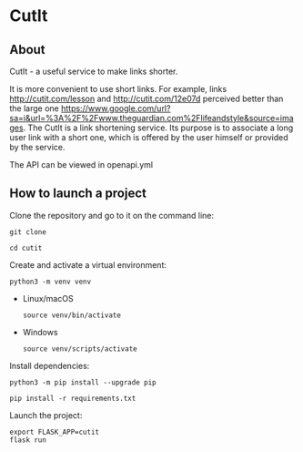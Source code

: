 # CutIt
## About
CutIt - a useful service to make links shorter.

It is more convenient to use short links. For example, links http://cutit.com/lesson and http://cutit.com/12e07d perceived better than the large one https://www.google.com/url?sa=i&url=%3A%2F%2Fwww.theguardian.com%2Flifeandstyle&source=images.
The CutIt is a link shortening service. Its purpose is to associate a long user link with a short one, which is offered by the user himself or provided by the service.

The API can be viewed in openapi.yml
## How to launch a project
Clone the repository and go to it on the command line:
```
git clone 
```

```
cd cutit
```

Create and activate a virtual environment:

```
python3 -m venv venv
```

* Linux/macOS

    ```
    source venv/bin/activate
    ```

* Windows

    ```
    source venv/scripts/activate
    ```

Install dependencies:

```
python3 -m pip install --upgrade pip
```

```
pip install -r requirements.txt
```

Launch the project:

```
export FLASK_APP=cutit
flask run
```